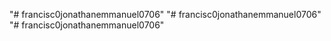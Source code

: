 "# francisc0jonathanemmanuel0706" 
"# francisc0jonathanemmanuel0706" 
"# francisc0jonathanemmanuel0706" 

